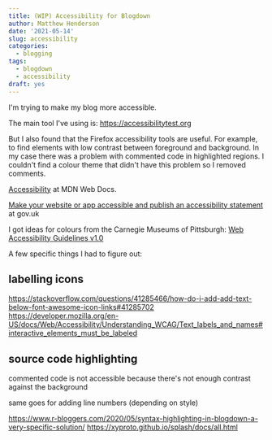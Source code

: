 ```yaml
---
title: (WIP) Accessibility for Blogdown
author: Matthew Henderson
date: '2021-05-14'
slug: accessibility
categories:
  - blogging
tags:
  - blogdown
  - accessibility
draft: yes
---
```


I'm trying to make my blog more accessible.

The main tool I've using is:
https://accessibilitytest.org

But I also found that the Firefox accessibility tools
are useful. For example, to find elements with low
contrast between foreground and background. In my
case there was a problem with commented code in
highlighted regions. I couldn't find a colour theme
that didn't have this problem so I removed comments.

[Accessibility](https://developer.mozilla.org/en-US/docs/Web/Accessibility)
at MDN Web Docs.

[Make your website or app accessible and publish an accessibility statement](https://www.gov.uk/guidance/make-your-website-or-app-accessible-and-publish-an-accessibility-statement)
at gov.uk

I got ideas for colours
from the Carnegie Museums of Pittsburgh:
[Web Accessibility Guidelines v1.0](http://web-accessibility.carnegiemuseums.org/design/color/) 

A few specific things I had to figure out:

## labelling icons

https://stackoverflow.com/questions/41285466/how-do-i-add-add-text-below-font-awesome-icon-links#41285702
https://developer.mozilla.org/en-US/docs/Web/Accessibility/Understanding_WCAG/Text_labels_and_names#interactive_elements_must_be_labeled

## source code highlighting

commented code is not accessible because there's not enough contrast against
the background

same goes for adding line numbers (depending on style)

https://www.r-bloggers.com/2020/05/syntax-highlighting-in-blogdown-a-very-specific-solution/
https://xyproto.github.io/splash/docs/all.html

